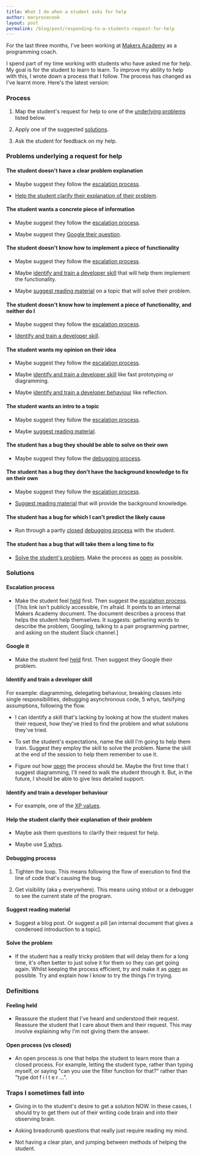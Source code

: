 ```yaml
---
title: What I do when a student asks for help
author: maryrosecook
layout: post
permalink: /blog/post/responding-to-a-students-request-for-help
---
```


For the last three months, I've been working at <a href="http://makersacademy.com">Makers Academy</a> as a programming coach.

I spend part of my time working with students who have asked me for help.  My goal is for the student to learn to learn.  To improve my ability to help with this, I wrote down a process that I follow.  The process has changed as I've learnt more.  Here's the latest version:

### Process

1. Map the student's request for help to one of the [underlying problems](#problems-underlying-a-request-for-help) listed below.

2. Apply one of the suggested [solutions](#solutions).

3. Ask the student for feedback on my help.

### Problems underlying a request for help

#### The student doesn't have a clear problem explanation

* Maybe suggest they follow the [escalation process](#escalation-process).

* [Help the student clarify their explanation of their problem](#Help-the-student-clarify-their-explanation-of-their-problem).

#### The student wants a concrete piece of information

* Maybe suggest they follow the [escalation process](#escalation-process).

* Maybe suggest they [Google their question](#google-it).

#### The student doesn't know how to implement a piece of functionality

* Maybe suggest they follow the [escalation process](#escalation-process).

* Maybe [identify and train a developer skill](#identify-and-train-a-developer-skill) that will help them implement the functionality.

* Maybe [suggest reading material](#suggest-reading-material) on a topic that will solve their problem.

#### The student doesn't know how to implement a piece of functionality, and neither do I

* Maybe suggest they follow the [escalation process](#escalation-process).

* [Identify and train a developer skill](#identify-and-train-a-developer-skill).

#### The student wants my opinion on their idea

* Maybe suggest they follow the [escalation process](#escalation-process).

* Maybe [identify and train a developer skill](#identify-and-train-a-developer-skill) like fast prototyping or diagramming.

* Maybe [identify and train a developer behaviour](#identify-and-train-a-developer-behaviour) like reflection.

#### The student wants an intro to a topic

* Maybe suggest they follow the [escalation process](#escalation-process).

* Maybe [suggest reading material](#suggest-reading-material).

#### The student has a bug they should be able to solve on their own

* Maybe suggest they follow the [debugging process](#debugging-process).

#### The student has a bug they don't have the background knowledge to fix on their own

* Maybe suggest they follow the [escalation process](#escalation-process).

* [Suggest reading material](#suggest-reading-material) that will provide the background knowledge.

#### The student has a bug for which I can't predict the likely cause

* Run through a partly [closed](#open-process-vs-closed) [debugging process](#debugging-process) with the student.

#### The student has a bug that will take them a long time to fix

* [Solve the student's problem](#solve-the-problem). Make the process as [open](#open-process-vs-closed) as possible.

### Solutions

#### Escalation process

* Make the student feel [held](#feeling-held) first.  Then suggest the [escalation process](https://github.com/makersacademy/course/blob/master/pills/escalation_process.md). [This link isn't publicly accessible, I'm afraid.  It points to an internal Makers Academy document.  The document describes a process that helps the student help themselves.  It suggests: gathering words to describe the problem, Googling, talking to a pair programming partner, and asking on the student Slack channel.]

#### Google it

* Make the student feel [held](#feeling-held) first.  Then suggest they Google their problem.

#### Identify and train a developer skill

For example: diagramming, delegating behaviour, breaking classes into single responsibilities, debugging asynchronous code, 5 whys, falsifying assumptions, following the flow.

* I can identify a skill that's lacking by looking at how the student makes their request, how they've tried to find the problem and what solutions they've tried.

* To set the student's expectations, name the skill I'm going to help them train.  Suggest they employ the skill to solve the problem.  Name the skill at the end of the session to help them remember to use it.

* Figure out how [open](#open-process-vs-closed) the process should be.  Maybe the first time that I suggest diagramming, I'll need to walk the student through it.  But, in the future, I should be able to give less detailed support.

#### Identify and train a developer behaviour

* For example, one of the [XP values](http://www.extremeprogramming.org/values.html).

#### Help the student clarify their explanation of their problem

* Maybe ask them questions to clarify their request for help.

* Maybe use [5 whys](https://en.wikipedia.org/wiki/5_Whys).

#### Debugging process

1. Tighten the loop.  This means following the flow of execution to find the line of code that's causing the bug.

2. Get visibility (aka `p` everywhere).  This means using stdout or a debugger to see the current state of the program.

#### Suggest reading material

* Suggest a blog post. Or suggest a pill [an internal document that gives a condensed introduction to a topic].

#### Solve the problem

* If the student has a really tricky problem that will delay them for a long time, it's often better to just solve it for them so they can get going again.  Whilst keeping the process efficient, try and make it as [open](#open-process-vs-closed) as possible.  Try and explain how I know to try the things I'm trying.

### Definitions

#### Feeling held

* Reassure the student that I've heard and understood their request.  Reassure the student that I care about them and their request.  This may involve explaining why I'm not giving them the answer.

#### Open process (vs closed)

* An open process is one that helps the student to learn more than a closed process.  For example, letting the student type, rather than typing myself, or saying "can you use the filter function for that?" rather than "type dot f i l t e r ...".

### Traps I sometimes fall into

* Giving in to the student's desire to get a solution NOW.  In these cases, I should try to get them out of their writing code brain and into their observing brain.

* Asking breadcrumb questions that really just require reading my mind.

* Not having a clear plan, and jumping between methods of helping the student.
